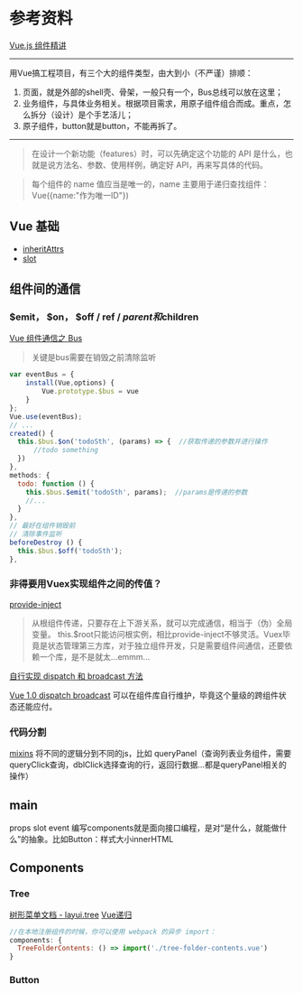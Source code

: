 # 参考资料

[Vue.js 组件精讲](https://juejin.im/book/5bc844166fb9a05cd676ebca/section/5bc844a45188255c60044ef4#heading-1)

---
用Vue搞工程项目，有三个大的组件类型，由大到小（不严谨）排顺：

1. 页面，就是外部的shell壳、骨架，一般只有一个，Bus总线可以放在这里；
1. 业务组件，与具体业务相关。根据项目需求，用原子组件组合而成。重点，怎么拆分（设计）是个手艺活儿；
1. 原子组件，button就是button，不能再拆了。

---
>在设计一个新功能（features）时，可以先确定这个功能的 API 是什么，也就是说方法名、参数、使用样例，确定好 API，再来写具体的代码。

>每个组件的 name 值应当是唯一的，name 主要用于递归查找组件：Vue({name:"作为唯一ID"})

## Vue 基础

- [inheritAttrs](https://cn.vuejs.org/v2/api/#inheritAttrs)
- [slot](https://cn.vuejs.org/v2/guide/components-slots.html)

### 

## 组件间的通信

### $emit， $on， $off / ref / $parent 和$children

[Vue 组件通信之 Bus](https://juejin.im/post/5a4353766fb9a044fb080927)
>关键是bus需要在销毁之前清除监听

```js
var eventBus = {
    install(Vue,options) {
        Vue.prototype.$bus = vue
    }
};
Vue.use(eventBus);
// ...
created() {
  this.$bus.$on('todoSth', (params) => {  //获取传递的参数并进行操作
      //todo something
  })
},
methods: {
  todo: function () {
    this.$bus.$emit('todoSth', params);  //params是传递的参数
    //...
  }
},
// 最好在组件销毁前
// 清除事件监听
beforeDestroy () {
  this.$bus.$off('todoSth');
},
```

### 非得要用Vuex实现组件之间的传值？

[provide-inject](https://cn.vuejs.org/v2/api/#provide-inject)
>从根组件传递，只要存在上下游关系，就可以完成通信，相当于（伪）全局变量。 this.$root只能访问根实例，相比provide-inject不够灵活。Vuex毕竟是状态管理第三方库，对于独立组件开发，只是需要组件间通信，还要依赖一个库，是不是就太...emmm...

[自行实现 dispatch 和 broadcast 方法](https://github.com/iview/iview/blob/2.0/src/mixins/emitter.js)

[Vue 1.0 dispatch broadcast](https://github.com/vuejs/vue/blob/1.0/src/instance/api/events.js)
可以在组件库自行维护，毕竟这个量级的跨组件状态还能应付。

### 代码分割

[mixins](https://cn.vuejs.org/v2/api/#provide-inject)
将不同的逻辑分到不同的js，比如 queryPanel（查询列表业务组件，需要queryClick查询，dblClick选择查询的行，返回行数据...都是queryPanel相关的操作）

## main

  props slot event
  编写components就是面向接口编程，是对“是什么，就能做什么”的抽象。比如Button：样式大小innerHTML

## Components

### Tree

[树形菜单文档 - layui.tree](https://www.layui.com/doc/modules/tree.html)
[Vue递归](https://cn.vuejs.org/v2/guide/components-edge-cases.html#%E9%80%92%E5%BD%92%E7%BB%84%E4%BB%B6)

```js
//在本地注册组件的时候，你可以使用 webpack 的异步 import：
components: {
  TreeFolderContents: () => import('./tree-folder-contents.vue')
}
```

### Button